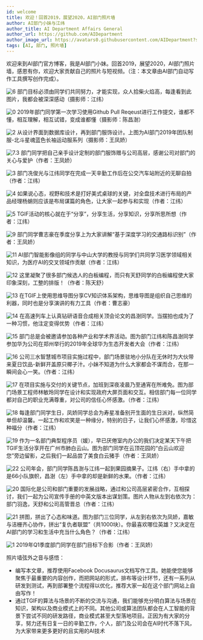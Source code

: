 ```yaml
---
id: welcome
title: 欢迎！回首2019，展望2020，AI部门照片墙
author: AI部门小妹与江纬
author_title: AI Department Affairs General
author_url: https://github.com/AIDepartment
author_image_url: https://avatars0.githubusercontent.com/AIDepartment?s=400&v=4
tags: [AI, 部门, 照片墙]
---
```


欢迎来到AI部门官方博客，我是AI部门小妹。回首2019，展望2020，AI部门照片墙，感恩有你，欢迎大家贡献自己的照片与短视频。（注：本文章由AI部门自动写作工具撰写创作完成）。

![6](/img/2019.Lookback/6.jpg)
部门目标必须由同学们共同努力，才能实现，众人拾柴火焰高，每逢看到此图片，我都会被深深感动（摄影师：江纬）

<!--truncate-->

![0](/img/2019.Lookback/0.jpg)
2019年部门同学第一次学习使用Github Pull Reqeust进行工作提交，谁都不懂，相互理解，相互试错，变成谁都懂（摄影师：陈昌澍）

![2](/img/2019.Lookback/2.jpg)
从设计界面到数据库设计，再到部门服饰设计。上图为AI部门2019年团队制服-北斗星魂蓝色长袖运动服系列（摄影师：王凤娇）

![7.3](/img/2019.Lookback/7.3.jpg)
部门同学把自己亲手设计定制的部门服饰赠与公司高层，感谢公司对部门的关心与爱护（作者：王凤娇）

![3](/img/2019.Lookback/3.jpg)
部门冼俊光与江纬同学在完成一天辛勤工作后在公交汽车站附近的无聊自拍（作者：江纬）

![4](/img/2019.Lookback/4.jpg)
如果说心态，视野和技术是打好美式桌球的关键，对全盘技术进行布局的产品经理杨蛸则应该是布局谋篇的角色，让大家一起参与和实现（作者：江纬）

![5](/img/2019.Lookback/5.jpg)
TGIF活动的核心就在于“分享”，分享生活，分享知识，分享所思所想（作者：江纬）

![9](/img/2019.Lookback/9.jpg)
部门同学曹志豪在季度分享上为大家讲解“基于深度学习的交通路标识别”（作者：王凤娇）

![11](/img/2019.Lookback/11.jpg)
AI部门智能影像组的同学与中山大学的教授与同学们共同学习医学领域相关知识，为医疗AI的交叉领域作贡献（作者：江纬）

![12](/img/2019.Lookback/12.jpg)
这里凝聚了很多部门候选人的白板编程，而只有天舒同学的白板编程使大家印象深刻，工整的排版！（作者：陈天舒）

![13](/img/2019.Lookback/13.jpg)
在TGIF上使用思维导图分享CV知识体系架构，思维导图是组织自己思维的利器，同时也是分享演讲的有力工具（作者：曹志豪）

![14](/img/2019.Lookback/14.jpg)
在高速列车上认真钻研语音合成相关顶会论文的昌澍同学。当摆拍也成为了一种习惯，他注定变得优势（作者：江纬）

![15](/img/2019.Lookback/15.jpg)
部门总是会被邀请参加各种产业和学术界活动。图为部门江纬和陈昌澍同学参加华为公司在郑州举行的2019年全球华为生态开发者大会（作者：江纬）

![16](/img/2019.Lookback/16.jpg)
公司三水智慧城市项目实施过程中，部门场景驻地小分队在无休时为大伙带来夏日饮品-新鲜开盖原只椰子汁。小妹不知道为什么大家都会不谋而合，在那一瞬间会心一笑。（作者：江纬）

![17](/img/2019.Lookback/17.jpg)
在项目实施与交付的关键节点，加班到深夜凌晨乃至通宵在所难免。图为部门场景工程师林敏玲同学在设计和实现政府大屏页面和交互。相信部门每一位同学都对自己的职业充满尊重，对公司的信任心怀感激。（作者：江纬）

![18](/img/2019.Lookback/18.jpg)
每逢部门同学生日，凤娇同学总会为寿星准备别开生面的生日派对，纵然简单但却温馨。一起工作和欢笑是一种缘分，特别的日子，让我们心怀感激，珍惜这种福分（作者：江纬）

![19](/img/2019.Lookback/19.jpg)
作为一名部门典型程序员（媛），早已厌倦室内办公的我们决定某天下午把TGIF生活分享开在广州市肺白云山。图为部门同学在云顶花园的“白云山欢迎您”旁边留影，之后我们一起品尝了美食白云猪手（作者：王凤娇）

![22](/img/2019.Lookback/22.jpg)
公司年会，部门同学陈昌澍与江纬一起到果园摘果子。江纬（右）手中拿的是66小队旗帜，昌澍（左）手中拿的却是新鲜的水果。（作者：江纬）

![20](/img/2019.Lookback/20.jpg)
国际化是公司和部门重要的发展战略，通过和公司高层紧密合作，互相探讨，我们一起为公司宣传手册的中英文版本出谋划策。图片人物从左到右依次为：部门羽逸，天舒和公司高管晋总（作者：江纬）

![21](/img/2019.Lookback/21.jpg)
拼图，拼出了心态和味道。图为部门三位同学，从左到右依次为凤娇，嘉敏与洁栅齐心协作，拼出“复仇者联盟”（共1000块）。你最喜欢哪位英雄？又决定在AI部门的学习和生活中充当什么角色？（作者：江纬）

![1](/img/2019.Lookback/1.jpg)
2019年Q1季度部门同学在部门目标下合影（作者：王凤娇）

照片墙弦外之音与感悟：

* 编写本文章，推荐使用Facebook Docusaurus文档写作工具。她能使您能够聚焦于最重要的内容创作，而把网站的形式，排布等设计环节，还有一系列从研发到测试，再到部署整个流程得以优化，推荐大家一起在这个部门网站上自由写作！
* 通过TGIF的算法与场景的不断的交流与沟通，我们能够充分明白算法与场景在知识，架构以及商业模式上的不同。其他公司或算法团队都会在人工智能的背景下尝试不同的研发路径，商业模式甚至大型落地项目。正因为有大家的分享，努力还有日复一日的辛勤工作，个人，部门及公司会在AI时代不落下风，为大家带来更多更好的且实用的AI技术